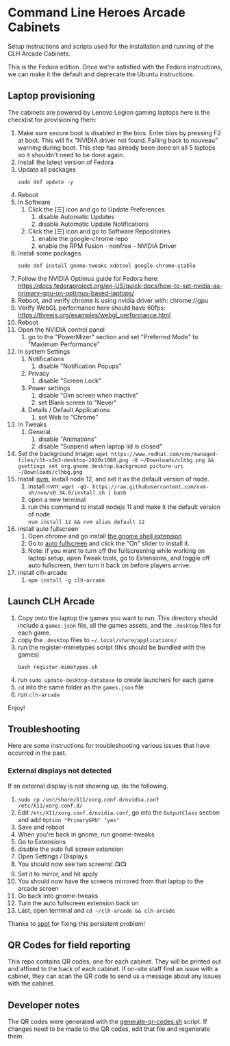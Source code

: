 # Command Line Heroes Arcade Cabinets

Setup instructions and scripts used for the installation and running of the CLH Arcade Cabinets.

This is the Fedora edition.  Once we're satisfied with the Fedora instructions, we can make it the default and deprecate the Ubuntu instructions.

## Laptop provisioning

The cabinets are powered by Lenovo Legion gaming laptops here is the checklist for provisioning them:



1. Make sure secure boot is disabled in the bios.  Enter bios by pressing F2 at boot.  This will fix "NVIDIA driver not found. Falling back to nouveau" warning during boot.  This step has already been done on all 5 laptops so it shouldn't need to be done again.
1. Install the latest version of Fedora
1. Update all packages
    ```
    sudo dnf update -y
    ```
1. Reboot
1. In Software
    1. Click the [☰] icon and go to Update Preferences
        1. disable Automatic Updates
        1. disable Automatic Update Notifications
    1. Click the [☰] icon and go to Software Repositories
        1. enable the google-chrome repo
        2. enable the RPM Fusion - nonfree - NVIDIA Driver
1. Install some packages
    ```
    sudo dnf install gnome-tweaks xdotool google-chrome-stable
    ``` 
1. Follow the NVIDIA Optimus guide for Fedora here: https://docs.fedoraproject.org/en-US/quick-docs/how-to-set-nvidia-as-primary-gpu-on-optimus-based-laptops/
1. Reboot, and verify chrome is using nvidia driver with: chrome://gpu
1. Verify WebGL performance here should have 60fps: https://threejs.org/examples/webgl_performance.html
1. Reboot
1. Open the NVIDIA control panel
    1. go to the "PowerMizer" section and set "Preferred Mode" to "Maximum Performance"
1. In system Settings
    1. Notifications
        1. disable "Notification Popups"
    1. Privacy
        1. disable "Screen Lock"
    1. Power settings
        1. disable "Dim screen when inactive"
        1. set Blank screen to "Never"
    1. Details / Default Applications
        1. set Web to "Chrome"
1. In Tweaks 
    1. General
        1. disable "Animations"
        1. disable "Suspend when laptop lid is closed"
1. Set the background image: `wget https://www.redhat.com/cms/managed-files/clh-s3e3-desktop-1920x1080.png -O ~/Downloads/clhbg.png && gsettings set org.gnome.desktop.background picture-uri ~/Downloads/clhbg.png`
1. Install [nvm](https://github.com/nvm-sh/nvm/blob/master/README.md), install node 12, and set it as the default version of node.
    1. install nvm: `wget -qO- https://raw.githubusercontent.com/nvm-sh/nvm/v0.34.0/install.sh | bash`
    1. open a new terminal
    1. run this command to install nodejs 11 and make it the default version of node<br>
    `nvm install 12 && nvm alias default 12`
1. install auto fullscreen
    1. Open chrome and go install [the gnome shell extension](https://chrome.google.com/webstore/detail/gnome-shell-integration/gphhapmejobijbbhgpjhcjognlahblep)
    1. Go to [auto fullscreen](https://extensions.gnome.org/extension/1891/auto-fullscreen/) and click the "On" slider to install it.
    1. Note: if you want to turn off the fullscreening while working on laptop setup, open Tweak tools, go to Extensions, and toggle off auto fullscreen, then turn it back on before players arrive.
1. install clh-arcade
    1. `npm install -g clh-arcade`
 
## Launch CLH Arcade

1. Copy onto the laptop the games you want to run.  This directory should include a `games.json` file, all the games assets, and the `.desktop` files for each game.
1. copy the `.desktop` files to `~/.local/share/applications/`
1. run the register-mimetypes script (this should be bundled with the games)
   ```
   bash register-mimetypes.sh
   ```
1. run `sudo update-desktop-database` to create launchers for each game
1. `cd` into the same folder as the `games.json` file
1. run `clh-arcade`

Enjoy!

## Troubleshooting

Here are some instructions for troubleshooting various issues that have occurred in the past.

### External displays not detected

If an external display is not showing up, do the following.

 1. `sudo cp /usr/share/X11/xorg.conf.d/nvidia.conf /etc/X11/xorg.conf.d/`
 1. Edit `/etc/X11/xorg.conf.d/nvidia.conf`, go into the `OutputClass` section and add `Option "PrimaryGPU" "yes"`
 1. Save and reboot
 1. When you're back in gnome, run gnome-tweaks
 1. Go to Extensions
 1. disable the auto full screen extension
 1. Open Settings / Displays
 1. You should now see two screens! :tv::tv:
 1. Set it to mirror, and hit apply
 1. You should now have the screens mirrored from that laptop to the arcade screen
 1. Go back into gnome-tweaks
 1. Turn the auto fullscreen extension back on
 1. Last, open terminal and `cd ~/clh-arcade && clh-arcade`
 
Thanks to [spot](https://github.com/spotrh) for fixing this persistent problem!

## QR Codes for field reporting

This repo contains QR codes, one for each cabinet.  They will be printed out and affixed to the back of each cabinet.  If on-site staff find an issue with a cabinet, they can scan the QR code to send us a message about any issues with the cabinet.


## Developer notes

The QR codes were generated with the [generate-qr-codes.sh](./generate-qr-codes.sh) script.  If changes need to be made to the QR codes, edit that file and regenerate them.
